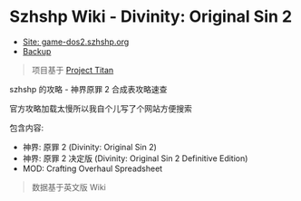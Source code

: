 # Szhshp Wiki - Divinity: Original Sin 2

- [Site: game-dos2.szhshp.org](game-dos2.szhshp.org)
- [Backup](https://szhshp-game-dos2.vercel.app/)

> 项目基于 [Project Titan](https://github.com/szhshp/NextJS-BlogTemplate-ProjectTitan)




szhshp 的攻略 - 神界原罪 2 合成表攻略速查

官方攻略加载太慢所以我自个儿写了个网站方便搜索

包含内容: 

- 神界: 原罪 2 (Divinity: Original Sin 2) 
- 神界: 原罪 2 决定版 (Divinity: Original Sin 2 Definitive Edition)
- MOD: Crafting Overhaul Spreadsheet


> 数据基于英文版 Wiki
